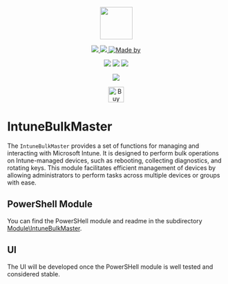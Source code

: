 <p align="center">
    <a href="https://scloud.work" alt="Florian Salzmann | scloud"></a>
            <img src="https://scloud.work/wp-content/uploads/IntuneBulkMaster-Icon.png" width="75" height="75" /></a>
</p>
<p align="center">
    <a href="https://www.powershellgallery.com/packages/IntuneBulkMaster/" alt="PowerShell Gallery Version">
        <img src="https://img.shields.io/powershellgallery/v/IntuneBulkMaster.svg" />
    </a>
    <a href="https://www.powershellgallery.com/packages/IntuneBulkMaster/" alt="PS Gallery Downloads">
        <img src="https://img.shields.io/powershellgallery/dt/IntuneBulkMaster.svg" />
    </a>
    <a href="https://www.linkedin.com/in/fsalzmann/">
        <img alt="Made by" src="https://img.shields.io/static/v1?label=made%20by&message=Florian%20Salzmann&color=04D361&labelColor=000000">
    </a>
</p>
<p align="center">
    <a href="https://github.com/FlorianSLZ/IntuneBulkMaster/graphs/commit-activity" alt="GitHub Last Commit">
        <img src="https://img.shields.io/github/last-commit/FlorianSLZ/IntuneBulkMaster/master.svg" /></a>
    <a href="https://raw.githubusercontent.com/FlorianSLZ/IntuneBulkMaster/master/LICENSE" alt="GitHub License">
        <img src="https://img.shields.io/github/license/FlorianSLZ/IntuneBulkMaster.svg" /></a>
    <a href="https://github.com/FlorianSLZ/IntuneBulkMaster/graphs/contributors" alt="GitHub Contributors">
        <img src="https://img.shields.io/github/contributors/FlorianSLZ/IntuneBulkMaster.svg"/></a>
</p>
<p align="center">
    <a href="https://x.com/FlorianSLZ" alt="X / Twitter">
            <img src="https://img.shields.io/twitter/follow/FlorianSLZ.svg?style=social"/></a>
</p>
<p align="center">
    <a href='https://buymeacoffee.com/scloud' target='_blank'><img height='36' style='border:0px;height:36px;' src='https://cdn.ko-fi.com/cdn/kofi1.png?v=3' border='0' alt='Buy Me a Glass of wine' /></a>
</p>

# IntuneBulkMaster 
The `IntuneBulkMaster` provides a set of functions for managing and interacting with Microsoft Intune. It is designed to perform bulk operations on Intune-managed devices, such as rebooting, collecting diagnostics, and rotating keys. This module facilitates efficient management of devices by allowing administrators to perform tasks across multiple devices or groups with ease.

## PowerShell Module
You can find the PowerSHell module and readme in the subdirectory [Module\IntuneBulkMaster](https://github.com/FlorianSLZ/IntuneBulkMaster/tree/main/Module/IntuneBulkMaster).

## UI
The UI will be developed once the PowerSHell module is well tested and considered stable. 

